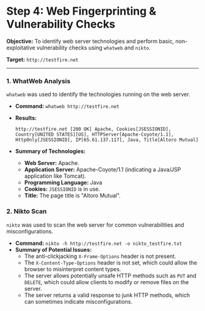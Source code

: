 # Step 4: Web Fingerprinting & Vulnerability Checks

**Objective:** To identify web server technologies and perform basic, non-exploitative vulnerability checks using `whatweb` and `nikto`.

**Target:** `http://testfire.net`

-----

### 1\. WhatWeb Analysis

`whatweb` was used to identify the technologies running on the web server.

  * **Command:** `whatweb http://testfire.net`

  * **Results:**

    ```
    http://testfire.net [200 OK] Apache, Cookies[JSESSIONID], Country[UNITED STATES][US], HTTPServer[Apache-Coyote/1.1], HttpOnly[JSESSIONID], IP[65.61.137.117], Java, Title[Altoro Mutual]
    ```

  * **Summary of Technologies:**

      * **Web Server:** Apache.
      * **Application Server:** Apache-Coyote/1.1 (indicating a Java/JSP application like Tomcat).
      * **Programming Language:** Java
      * **Cookies:** `JSESSIONID` is in use.
      * **Title:** The page title is "Altoro Mutual".

### 2\. Nikto Scan

`nikto` was used to scan the web server for common vulnerabilities and misconfigurations.

  * **Command:** `nikto -h http://testfire.net -o nikto_testfire.txt`
  * **Summary of Potential Issues:**
      * The anti-clickjacking `X-Frame-Options` header is not present.
      * The `X-Content-Type-Options` header is not set, which could allow the browser to misinterpret content types.
      * The server allows potentially unsafe HTTP methods such as `PUT` and `DELETE`, which could allow clients to modify or remove files on the server.
      * The server returns a valid response to junk HTTP methods, which can sometimes indicate misconfigurations.
